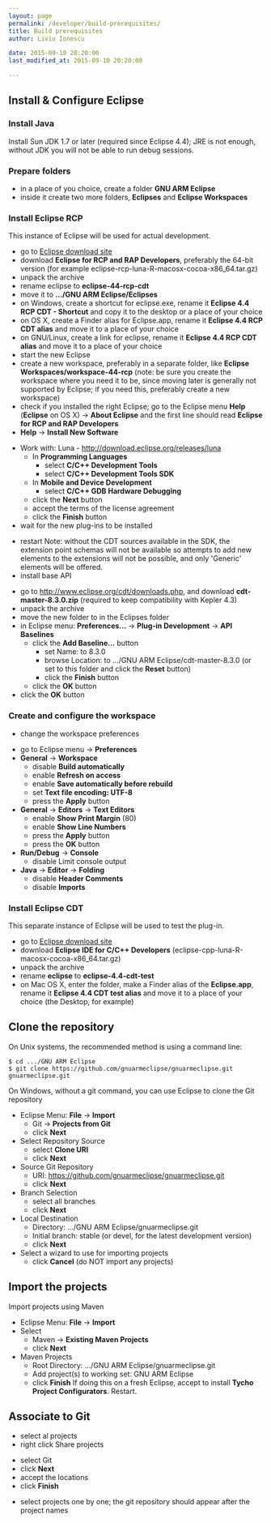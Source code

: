 ```yaml
---
layout: page
permalink: /developer/build-prerequisites/
title: Build prerequisites
author: Liviu Ionescu

date: 2015-09-10 20:20:00
last_modified_at: 2015-09-10 20:20:00

---
```


## Install & Configure Eclipse

### Install Java

Install Sun JDK 1.7 or later (required since Eclipse 4.4); JRE is not enough, without JDK you will not be able to run debug sessions.

### Prepare folders

*   in a place of you choice, create a folder **GNU ARM Eclipse**
*   inside it create two more folders, **Eclipses** and **Eclipse Workspaces**

### Install Eclipse RCP

This instance of Eclipse will be used for actual development.

-   go to [Eclipse download site](http://www.eclipse.org/downloads/)
-   download **Eclipse for RCP and RAP Developers**, preferably the 64-bit version (for example eclipse-rcp-luna-R-macosx-cocoa-x86_64.tar.gz)
-   unpack the archive
-   rename eclipse to **eclipse-44-rcp-cdt**
-   move it to **.../GNU ARM Eclipse/Eclipses**
-   on Windows, create a shortcut for eclipse.exe, rename it **Eclipse 4.4 RCP CDT - Shortcut** and copy it to the desktop or a place of your choice
-   on OS X, create a Finder alias for Eclipse.app, rename it **Eclipse 4.4 RCP CDT alias** and move it to a place of your choice
-   on GNU/Linux, create a link for eclipse, rename it **Eclipse 4.4 RCP CDT alias** and move it to a place of your choice
-   start the new Eclipse
-   create a new workspace, preferably in a separate folder, like **Eclipse Workspaces/workspace-44-rcp** (note: be sure you create the workspace where you need it to be, since moving later is generally not supported by Eclipse; if you need this, preferably create a new workspace)
-   check if you installed the right Eclipse; go to the Eclipse menu **Help** (**Eclipse** on OS X) → **About Eclipse** and the first line should read **Eclipse for RCP and RAP Developers**
-   **Help** → **Install New Software**
  * Work with: Luna - <http://download.eclipse.org/releases/luna>
    * In **Programming Languages**
      * select **C/C++ Development Tools**
      * select **C/C++ Development Tools SDK**
    * In **Mobile and Device Development**
      * select **C/C++ GDB Hardware Debugging**
    * click the **Next** button
    * accept the terms of the license agreement
    * click the **Finish** button
  * wait for the new plug-ins to be installed
-   restart
  Note: without the CDT sources available in the SDK, the extension point schemas will not be available so attempts to add new elements to the extensions will not be possible, and only 'Generic' elements will be offered.
-   install base API
  * go to <http://www.eclipse.org/cdt/downloads.php>, and download **cdt-master-8.3.0.zip** (required to keep compatibility with Kepler 4.3)
  * unpack the archive
  * move the new folder to in the Eclipses folder
  * in Eclipse menu: **Preferences...** → **Plug-in Development** → **API Baselines**
    * click the **Add Baseline...** button
      * set Name: to 8.3.0
      * browse Location: to .../GNU ARM Eclipse/cdt-master-8.3.0 (or set to this folder and click the **Reset** button)
      * click the **Finish** button
    * click the **OK** button
  * click the **OK** button

### Create and configure the workspace

-   change the workspace preferences
  * go to Eclipse menu → **Preferences**
  * **General** → **Workspace**
    * disable **Build automatically**
    * enable **Refresh on access**
    * enable **Save automatically before rebuild**
    * set **Text file encoding: UTF-8**
    * press the **Apply** button
  * **General** → **Editors** → **Text Editors**
    * enable **Show Print Margin** (80)
    * enable **Show Line Numbers**
    * press the **Apply** button
    * press the **OK** button
  * **Run/Debug** → **Console**
    * disable Limit console output
  * **Java** → **Editor** → **Folding**
    * disable **Header Comments**
    * disable **Imports**

### Install Eclipse CDT

This separate instance of Eclipse will be used to test the plug-in.

-   go to [Eclipse download site](http://www.eclipse.org/downloads/)
-   download **Eclipse IDE for C/C++ Developers** (eclipse-cpp-luna-R-macosx-cocoa-x86_64.tar.gz)
-   unpack the archive
-   rename **eclipse** to **eclipse-4.4-cdt-test**
-   on Mac OS X, enter the folder, make a Finder alias of the **Eclipse.app**, rename it **Eclipse 4.4 CDT test alias** and move it to a place of your choice (the Desktop, for example)

## Clone the repository

On Unix systems, the recommended method is using a command line:

    $ cd .../GNU ARM Eclipse
    $ git clone https://github.com/gnuarmeclipse/gnuarmeclipse.git gnuarmeclipse.git

On Windows, without a git command, you can use Eclipse to clone the Git repository

* Eclipse Menu: **File** → **Import**
  * Git → **Projects from Git**
  * click **Next**
* Select Repository Source
  * select **Clone URI**
  * click **Next**
* Source Git Repository
  * URI: https://github.com/gnuarmeclipse/gnuarmeclipse.git
  * click **Next**
* Branch Selection
  * select all branches
  * click **Next**
* Local Destination
  * Directory: .../GNU ARM Eclipse/gnuarmeclipse.git
  * Initial branch: stable (or devel, for the latest development version)
  * click **Next**
* Select a wizard to use for importing projects
  * click **Cancel** (do NOT import any projects)

## Import the projects

Import projects using Maven

* Eclipse Menu: **File** → **Import**
* Select
  * Maven → **Existing Maven Projects**
  * click **Next**
* Maven Projects
  * Root Directory: .../GNU ARM Eclipse/gnuarmeclipse.git
  * Add project(s) to working set: GNU ARM Eclipse
  * click **Finish**
If doing this on a fresh Eclipse, accept to install **Tycho Project Configurators**.
Restart.

## Associate to Git

-   select al projects
-   right click Share projects
  * select Git
  * click **Next**
  * accept the locations
  * click **Finish**
-   select projects one by one; the git repository should appear after the project names
